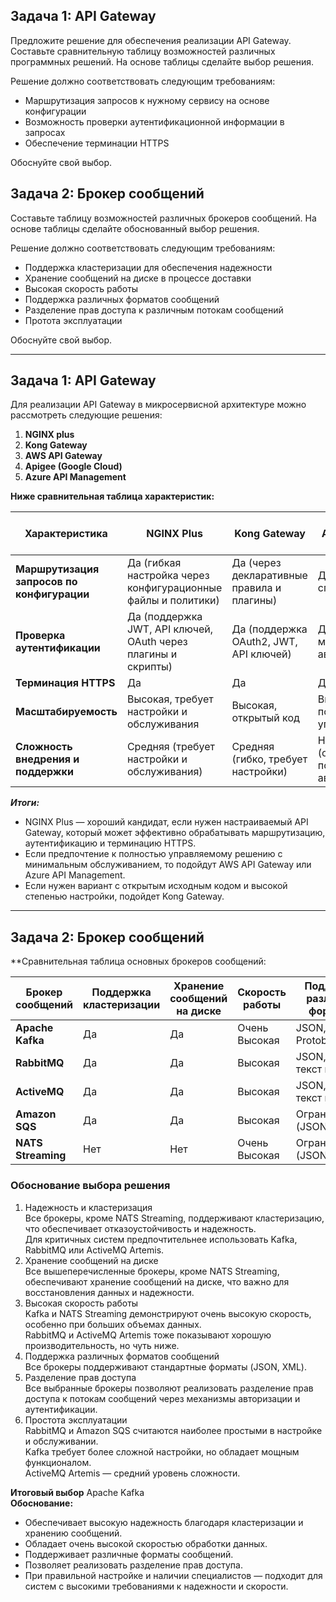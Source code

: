 ## Задача 1: API Gateway 

Предложите решение для обеспечения реализации API Gateway. Составьте сравнительную таблицу возможностей различных программных решений. На основе таблицы сделайте выбор решения.

Решение должно соответствовать следующим требованиям:
- Маршрутизация запросов к нужному сервису на основе конфигурации
- Возможность проверки аутентификационной информации в запросах
- Обеспечение терминации HTTPS

Обоснуйте свой выбор.

## Задача 2: Брокер сообщений

Составьте таблицу возможностей различных брокеров сообщений. На основе таблицы сделайте обоснованный выбор решения.

Решение должно соответствовать следующим требованиям:
- Поддержка кластеризации для обеспечения надежности
- Хранение сообщений на диске в процессе доставки
- Высокая скорость работы
- Поддержка различных форматов сообщений
- Разделение прав доступа к различным потокам сообщений
- Протота эксплуатации

Обоснуйте свой выбор.

---
## Задача 1: API Gateway 

Для реализации API Gateway в микросервисной архитектуре можно рассмотреть следующие решения:

1. **NGINX plus**
2. **Kong Gateway**
3. **AWS API Gateway**
4. **Apigee (Google Cloud)**
5. **Azure API Management**

**Ниже сравнительная таблица характеристик:**

| **Характеристика**               | **NGINX Plus**                      | **Kong Gateway**                     | **AWS API Gateway**           | **Apigee (Google Cloud)**                        | **Azure API Management**                     |
|----------------------------------|-------------------------------|-------------------------------|-------------------------------|--------------------------------|--------------------------------|
| **Маршрутизация запросов по конфигурации**       | Да (гибкая настройка через конфигурационные файлы и политики) | Да (через декларативные правила и плагины) | Да (через API-спецификации) | Да (через прокси и политики) |Да (через маршруты и политики) |
| **Проверка аутентификации**      | Да (поддержка JWT, API ключей, OAuth через плагины и скрипты) | Да (поддержка OAuth2, JWT, API ключей) |Да (встроенные механизмы авторизации) |Да (через политики OAuth2, JWT) | Да (через политики OAuth2, JWT) |
| **Терминация HTTPS**             | Да | Да | Да | Да | Да |
| **Масштабируемость**             | Высокая, требует настройки и обслуживания | Высокая, открытый код | Высокая, полностью управляемый | Высокая, облачное решение | Высокая, облачное решение |
| **Сложность внедрения и поддержки** | Средняя (требует настройки и обслуживания) | Средняя (гибко, требует настройки) | Низкая (обслуживание полностью автоматизировано) | Средняя (облачная настройка) | Средняя (облачная настройка) |


***Итоги:***    
- NGINX Plus — хороший кандидат, если нужен настраиваемый API Gateway, который может эффективно обрабатывать маршрутизацию, аутентификацию и терминацию HTTPS.   
- Если предпочтение к полностью управляемому решению с минимальным обслуживанием, то подойдут AWS API Gateway или Azure API Management.      
- Если нужен вариант с открытым исходным кодом и высокой степенью настройки, подойдет Kong Gateway.

---
## Задача 2: Брокер сообщений    

**Cравнительная таблица основных брокеров сообщений:   

| Брокер сообщений    | Поддержка кластеризации | Хранение сообщений на диске | Скорость работы | Поддержка различных форматов | Разделение прав доступа | Простота эксплуатации |
|---------------------|-------------------------|---------------------|------------------|-------------------------------|------------------------|-----------------------|
| **Apache Kafka**    | Да                      | Да                  | Очень Высокая    | JSON, XML, Protobuf и др.    | Да                      | Средняя               |
| **RabbitMQ**        | Да                      | Да                  | Высокая          | JSON, XML, текст и др.       | Да                      | Высокая               |
| **ActiveMQ**        | Да                      | Да                  | Высокая          | JSON, XML, текст и др.       | Да                      | Средняя               |
| **Amazon SQS**      | Да                      | Да                  | Высокая          | Огранчиченная (JSON, XML)    | Ограниченно             | Высокая               |
| **NATS Streaming**  | Нет                     | Нет                 | Очень Высокая    | Огранчиченная (JSON, XML)    | Нет                     | Высокая               |



### Обоснование выбора решения   
1. Надежность и кластеризация   
Все брокеры, кроме NATS Streaming, поддерживают кластеризацию, что обеспечивает отказоустойчивость и надежность.   
Для критичных систем предпочтительнее использовать Kafka, RabbitMQ или ActiveMQ Artemis.   
2. Хранение сообщений на диске   
Все вышеперечисленные брокеры, кроме NATS Streaming, обеспечивают хранение сообщений на диске, что важно для восстановления данных и надежности.   
3. Высокая скорость работы   
Kafka и NATS Streaming демонстрируют очень высокую скорость, особенно при больших объемах данных.   
RabbitMQ и ActiveMQ Artemis тоже показывают хорошую производительность, но чуть ниже.   
4. Поддержка различных форматов сообщений   
Все брокеры поддерживают стандартные форматы (JSON, XML).   
5. Разделение прав доступа   
Все выбранные брокеры позволяют реализовать разделение прав доступа к потокам сообщений через механизмы авторизации и аутентификации.   
6. Простота эксплуатации   
RabbitMQ и Amazon SQS считаются наиболее простыми в настройке и обслуживании.   
Kafka требует более сложной настройки, но обладает мощным функционалом.   
ActiveMQ Artemis — средний уровень сложности.
  
**Итоговый выбор**   Apache Kafka   
**Обоснование:**   

- Обеспечивает высокую надежность благодаря кластеризации и хранению сообщений.   
- Обладает очень высокой скоростью обработки данных.   
- Поддерживает различные форматы сообщений.   
- Позволяет реализовать разделение прав доступа.   
- При правильной настройке и наличии специалистов — подходит для систем с высокими требованиями к надежности и скорости.   


  
